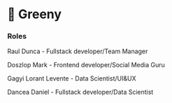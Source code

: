 # 🌱 Greeny

### Roles

Raul Dunca - Fullstack developer/Team Manager<br />

Doszlop Mark - Frontend developer/Social Media Guru<br />

Gagyi Lorant Levente - Data Scientist/UI&UX<br />

Dancea Daniel - Fullstack developer/Data Scientist
